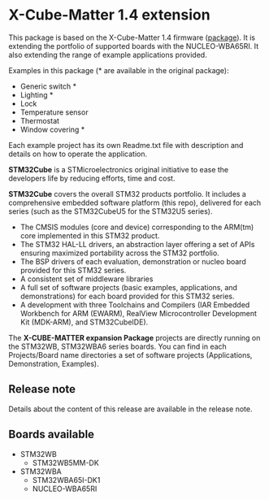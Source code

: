 # X-Cube-Matter 1.4 extension

This package is based on the X-Cube-Matter 1.4 firmware ([package](https://www.st.com/en/embedded-software/x-cube-matter.html)).
It is extending the portfolio of supported boards with the NUCLEO-WBA65RI.
It also extending the range of example applications provided.

Examples in this package (* are available in the original package):
  * Generic switch *
  * Lighting *
  * Lock
  * Temperature sensor
  * Thermostat
  * Window covering *

Each example project has its own Readme.txt file with description and details on how to operate the application.

**STM32Cube** is a STMicroelectronics original initiative to ease the developers life by reducing efforts, time and cost.

**STM32Cube** covers the overall STM32 products portfolio. It includes a comprehensive embedded software platform (this repo), delivered for each series (such as the STM32CubeU5 for the STM32U5 series).
   * The CMSIS modules (core and device) corresponding to the ARM(tm) core implemented in this STM32 product.
   * The STM32 HAL-LL drivers, an abstraction layer offering a set of APIs ensuring maximized portability across the STM32 portfolio.
   * The BSP drivers of each evaluation, demonstration or nucleo board provided for this STM32 series.
   * A consistent set of middleware libraries
   * A full set of software projects (basic examples, applications, and demonstrations) for each board provided for this STM32 series.
   * A development with three Toolchains and Compilers (IAR Embedded Workbench for ARM (EWARM), RealView Microcontroller Development Kit (MDK-ARM), and STM32CubeIDE).

The **X-CUBE-MATTER expansion Package** projects are directly running on the STM32WB, STM32WBA6 series boards. You can find in each Projects/Board name directories a set of software projects (Applications, Demonstration, Examples).

## Release note

Details about the content of this release are available in the release note.

## Boards available
  * STM32WB
    * STM32WB5MM-DK
  * STM32WBA
    * STM32WBA65I-DK1
    * NUCLEO-WBA65RI